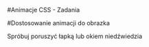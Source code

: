 #Animacje CSS - Zadania

#Dostosowanie animacji do obrazka

Spróbuj poruszyć łapką lub okiem niedźwiedzia
